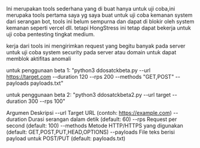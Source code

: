 Ini merupakan tools sederhana yang di buat hanya untuk uji coba,ini merupaka tools pertama saya yg saya buat untuk uji coba kemanan system dari serangan bot, tools ini belum sempurna dan dapat di blokir oleh system kemanan seperti vercel dll. tetapi HongStress ini tetap dapat bekerja untuk uji coba pentesting tingkat medium.

kerja dari tools ini mengirimkan request yang begitu banyak pada server untuk uji coba system security pada server atau domain untuk dapat memblok aktifitas anomali

untuk penggunaan beta 1:
"python3 ddosatckbeta.py --url https://target.com --duration 120 --rps 200 --methods "GET,POST" --payloads payloads.txt"

untuk penggunaan beta 2:
"python3 ddosatckbeta2.py --url target --duration 300 --rps 100"

Argumen	Deskripsi
--url	Target URL (contoh: https://example.com)
--duration	Durasi serangan dalam detik (default: 60)
--rps	Request per second (default: 100)
--methods	Metode HTTP/HTTPS yang digunakan (default: GET,POST,PUT,HEAD,OPTIONS)
--payloads	File teks berisi payload untuk POST/PUT (default: payloads.txt)
